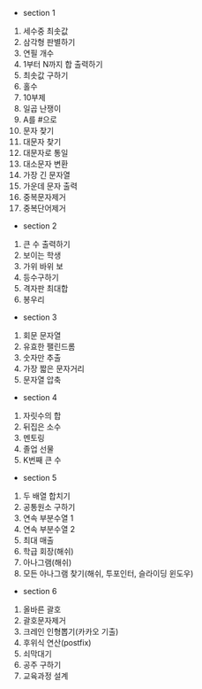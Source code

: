 - section 1

1. 세수중 최솟값
2. 삼각형 판별하기
3. 연필 개수
4. 1부터 N까지 합 출력하기
5. 최솟값 구하기
6. 홀수
7. 10부제
8. 일곱 난쟁이
9. A를 #으로
10. 문자 찾기
11. 대문자 찾기
12. 대문자로 통일
13. 대소문자 변환
14. 가장 긴 문자열
15. 가운데 문자 출력
16. 중복문자제거
17. 중복단어제거

- section 2

1. 큰 수 출력하기
2. 보이는 학생
3. 가위 바위 보
4. 등수구하기
5. 격자판 최대합
6. 봉우리

- section 3

1. 회문 문자열
2. 유효한 팰린드롬
3. 숫자만 추출
4. 가장 짧은 문자거리
5. 문자열 압축

- section 4

1. 자릿수의 합
2. 뒤집은 소수
3. 멘토링
4. 졸업 선물
5. K번째 큰 수

- section 5

1. 두 배열 합치기
2. 공통원소 구하기
3. 연속 부분수열 1
4. 연속 부분수열 2
5. 최대 매출
6. 학급 회장(해쉬)
7. 아나그램(해쉬)
8. 모든 아나그램 찾기(해쉬, 투포인터, 슬라이딩 윈도우)

- section 6

1. 올바른 괄호
2. 괄호문자제거
3. 크레인 인형뽑기(카카오 기출)
4. 후위식 연산(postfix)
5. 쇠막대기
6. 공주 구하기
7. 교육과정 설계
